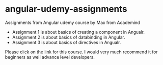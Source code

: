 # angular-udemy-assignments
Assignments from Angular udemy course by Max from Academind

- Assignment 1 is about basics of creating a component in Angualr.
- Assignment 2 is about basics of databinding in Angular.
- Assignment 3 is about basics of directives in Angualr.

Please click on the [link](https://www.udemy.com/share/101WgABUcedllaQno=/) for this course. I would very much recommend it for beginners as well advance level developers.
